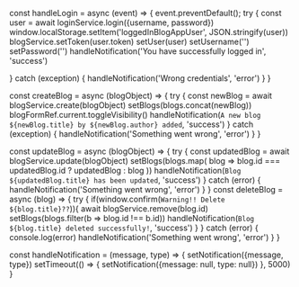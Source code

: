 const handleLogin = async (event) => {
  event.preventDefault();
  try {
    const user = await loginService.login({username, password})
    window.localStorage.setItem('loggedInBlogAppUser', JSON.stringify(user))
    blogService.setToken(user.token)
    setUser(user)
    setUsername('')
    setPassword('')
    handleNotification('You have successfully logged in', 'success')
  
  } catch (exception) {
    handleNotification('Wrong credentials', 'error')
  }
}

const createBlog = async (blogObject) => {
  try {
    const newBlog = await blogService.create(blogObject)
    setBlogs(blogs.concat(newBlog))
    blogFormRef.current.toggleVisibility()
    handleNotification(`A new blog ${newBlog.title} by ${newBlog.author} added`, 'success')
  } catch (exception) {
    handleNotification('Something went wrong', 'error')
  }
}

const updateBlog = async (blogObject) => {
  try {
    const updatedBlog = await blogService.update(blogObject)
    setBlogs(blogs.map(
      blog => blog.id === updatedBlog.id ? updatedBlog : blog
    ))
    handleNotification(`Blog ${updatedBlog.title} has been updated`, 'success')
  } catch (error) {
    handleNotification('Something went wrong', 'error')
  }
}
const deleteBlog = async (blog) => {
  try {
    if(window.confirm(`Warning!! Delete ${blog.title}??`)){
      await blogService.remove(blog.id)
      setBlogs(blogs.filter(b => blog.id !== b.id))
      handleNotification(`Blog ${blog.title} deleted successfully!`, 'success')
    }
  } catch (error) {
    console.log(error)
    handleNotification('Something went wrong', 'error')
  }
}

const handleNotification = (message, type) => {
  setNotification({message, type})
  setTimeout(() => {
    setNotification({message: null, type: null})
  }, 5000)
  }